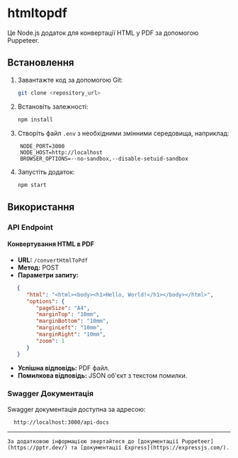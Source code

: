 
# htmltopdf

Це Node.js додаток для конвертації HTML у PDF за допомогою Puppeteer.

## Встановлення

1. Завантажте код за допомогою Git:

    ```bash
    git clone <repository_url>
    ```

2. Встановіть залежності:

    ```bash
    npm install
    ```

3. Створіть файл `.env` з необхідними змінними середовища, наприклад:

```dotenv
    NODE_PORT=3000
    NODE_HOST=http://localhost
    BROWSER_OPTIONS=--no-sandbox,--disable-setuid-sandbox
 ```

4. Запустіть додаток:

    ```bash
    npm start
    ```

## Використання

### API Endpoint

#### Конвертування HTML в PDF

- **URL:** `/convertHtmlToPdf`
- **Метод:** POST
- **Параметри запиту:**

```json
   {
      "html": "<html><body><h1>Hello, World!</h1></body></html>",
      "options": {
         "pageSize": "A4",
         "marginTop": "10mm",
         "marginBottom": "10mm",
         "marginLeft": "10mm",
         "marginRight": "10mm",
         "zoom": 1
      }
   }
```

- **Успішна відповідь:** PDF файл.
- **Помилкова відповідь:** JSON об'єкт з текстом помилки.

### Swagger Документація

Swagger документація доступна за адресою:

 ```
   http://localhost:3000/api-docs
```

---

    За додатковою інформацією звертайтеся до [документації Puppeteer](https://pptr.dev/) та [документації Express](https://expressjs.com/).